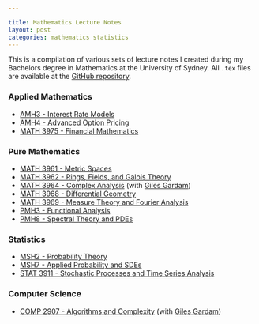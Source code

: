 ```yaml
---

title: Mathematics Lecture Notes
layout: post
categories: mathematics statistics
---
```



This is a compilation of various sets of lecture notes I created during my Bachelors degree in Mathematics at the University of Sydney.  All `.tex` files are available at the [GitHub repository](https://github.com/ajtulloch/SydneyUniversityMathematicsNotes).

### Applied Mathematics

* [AMH3 - Interest Rate Models](/PDFs/AMH3LectureNotes.pdf) 
* [AMH4 - Advanced Option Pricing](/PDFs/AMH4LectureNotes.pdf)
* [MATH 3975 - Financial Mathematics](/PDFs/MATH3975LectureNotes.pdf)

### Pure Mathematics

* [MATH 3961 - Metric Spaces](/PDFs/MATH3961LectureNotes.pdf)
* [MATH 3962 - Rings, Fields, and Galois Theory](/PDFs/MATH3962LectureNotes.pdf)
* [MATH 3964 - Complex Analysis](/PDFs/MATH3964LectureNotes.pdf) (with [Giles Gardam](https://github.com/gilesgardam))
* [MATH 3968 - Differential Geometry](/PDFs/MATH3968LectureNotes.pdf)
* [MATH 3969 - Measure Theory and Fourier Analysis](/PDFs/MATH3969LectureNotes.pdf)
* [PMH3 - Functional Analysis](/PDFs/PMH3LectureNotes.pdf)
* [PMH8 - Spectral Theory and PDEs](/PDFs/PMH8LectureNotes.pdf)

### Statistics

* [MSH2 - Probability Theory](/PDFs/MSH2LectureNotes.pdf)
* [MSH7 - Applied Probability and SDEs](/PDFs/MSH7LectureNotes.pdf)
* [STAT 3911 - Stochastic Processes and Time Series Analysis](/PDFs/STAT3911LectureNotes.pdf)

### Computer Science

* [COMP 2907 - Algorithms and Complexity](/PDFs/COMP2907LectureNotes.pdf) (with [Giles Gardam](https://github.com/gilesgardam))
